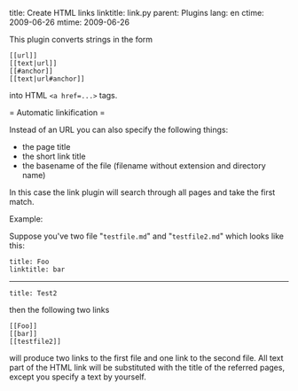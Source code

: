 title: Create HTML links
linktitle: link.py
parent: Plugins
lang: en
ctime: 2009-06-26
mtime: 2009-06-26

This plugin converts strings in the form

<pre><code>[</code><code>[url]]
[</code><code>[text|url]]
[</code><code>[#anchor]]
[</code><code>[text|url#anchor]]
</code></pre>

into HTML `<a href=...>` tags.

= Automatic linkification =

Instead of an URL you can also specify the following things:

* the page title
* the short link title
* the basename of the file (filename without extension and directory name)

In this case the link plugin will search through all pages and take the
first match.

Example:

Suppose you've two file "`testfile.md`" and "`testfile2.md`" which looks like this:

	title: Foo
	linktitle: bar

---

	title: Test2

then the following two links

<pre><code>[</code><code>[Foo]]
[</code><code>[bar]]
[</code><code>[testfile2]]
</code></pre>

will produce two links to the first file and one link to the second file.
All text part of the HTML link will be substituted with the title of the
referred pages, except you specify a text by yourself.
